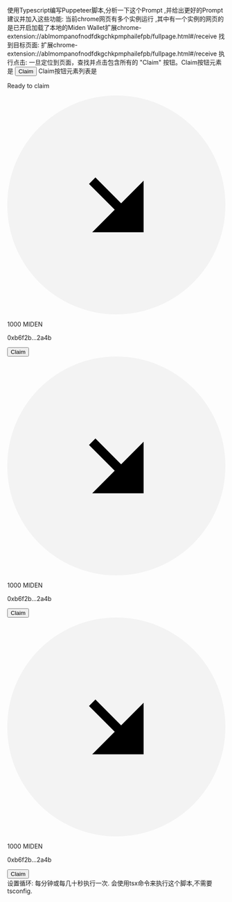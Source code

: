 使用Typescript编写Puppeteer脚本,分析一下这个Prompt ,并给出更好的Prompt建议并加入这些功能:
当前chrome网页有多个实例运行 ,其中有一个实例的网页的是已开启加载了本地的Miden Wallet扩展chrome-extension://ablmompanofnodfdkgchkpmphailefpb/fullpage.html#/receive
找到目标页面: 扩展chrome-extension://ablmompanofnodfdkgchkpmphailefpb/fullpage.html#/receive
执行点击: 一旦定位到页面，查找并点击包含所有的 "Claim" 按钮。Claim按钮元素是 <button class="bg-primary-500 focus:bg-primary-500 hover:bg-primary-600 flex justify-center items-center gap-x-2 py-3 px-4 rounded-lg transition duration-300 ease-in-out w-[75px] h-[36px] text-md" type="button"><span class="text-white font-medium text-base">Claim</span></button>
Claim按钮元素列表是<div class="flex flex-col gap-y-4 p-6"><div class="flex justify-center"><div class="relative left-[-33%] md:left-[-19%]"><p class="text-md text-gray-100">Ready to claim</p></div></div><div class="flex justify-center items-center gap-8"><div class="flex items-center gap-x-2"><svg viewBox="0 0 32 32" fill="none" xmlns="http://www.w3.org/2000/svg" name="arrow-right-down-filled-circle" class="w-8 h-8"><rect width="32" height="32" rx="16" fill="#F3F3F3"></rect><path d="M15.7583 16.7001L11.987 12.9301L12.9297 11.9868L16.701 15.7581L20.0003 12.4581V20.0001H12.4583L15.7583 16.7001Z" fill="black"></path></svg><div class="flex flex-col"><p class="text-md font-bold">1000 MIDEN</p><p class="text-xs text-gray-100">0xb6f2b...2a4b</p></div></div><button class="bg-primary-500 focus:bg-primary-500 hover:bg-primary-600 flex justify-center items-center gap-x-2 py-3 px-4 rounded-lg transition duration-300 ease-in-out w-[75px] h-[36px] text-md" type="button"><span class="text-white font-medium text-base">Claim</span></button></div><div class="flex justify-center items-center gap-8"><div class="flex items-center gap-x-2"><svg viewBox="0 0 32 32" fill="none" xmlns="http://www.w3.org/2000/svg" name="arrow-right-down-filled-circle" class="w-8 h-8"><rect width="32" height="32" rx="16" fill="#F3F3F3"></rect><path d="M15.7583 16.7001L11.987 12.9301L12.9297 11.9868L16.701 15.7581L20.0003 12.4581V20.0001H12.4583L15.7583 16.7001Z" fill="black"></path></svg><div class="flex flex-col"><p class="text-md font-bold">1000 MIDEN</p><p class="text-xs text-gray-100">0xb6f2b...2a4b</p></div></div><button class="bg-primary-500 focus:bg-primary-500 hover:bg-primary-600 flex justify-center items-center gap-x-2 py-3 px-4 rounded-lg transition duration-300 ease-in-out w-[75px] h-[36px] text-md" type="button"><span class="text-white font-medium text-base">Claim</span></button></div><div class="flex justify-center items-center gap-8"><div class="flex items-center gap-x-2"><svg viewBox="0 0 32 32" fill="none" xmlns="http://www.w3.org/2000/svg" name="arrow-right-down-filled-circle" class="w-8 h-8"><rect width="32" height="32" rx="16" fill="#F3F3F3"></rect><path d="M15.7583 16.7001L11.987 12.9301L12.9297 11.9868L16.701 15.7581L20.0003 12.4581V20.0001H12.4583L15.7583 16.7001Z" fill="black"></path></svg><div class="flex flex-col"><p class="text-md font-bold">1000 MIDEN</p><p class="text-xs text-gray-100">0xb6f2b...2a4b</p></div></div><button class="bg-primary-500 focus:bg-primary-500 hover:bg-primary-600 flex justify-center items-center gap-x-2 py-3 px-4 rounded-lg transition duration-300 ease-in-out w-[75px] h-[36px] text-md" type="button"><span class="text-white font-medium text-base">Claim</span></button></div></div>
设置循环: 每分钟或每几十秒执行一次.
会使用tsx命令来执行这个脚本,不需要tsconfig.
